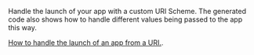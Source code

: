 ﻿Handle the launch of your app with a custom URI Scheme. The generated code also shows how to handle different values being passed to the app this way.

[How to handle the launch of an app from a URI.](https://docs.microsoft.com/windows/uwp/launch-resume/handle-uri-activation).
